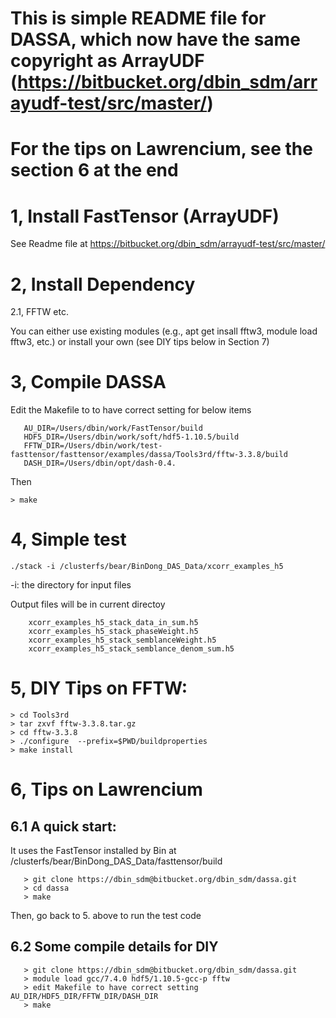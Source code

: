 
# This is simple README file for DASSA, which now have the same copyright as ArrayUDF (https://bitbucket.org/dbin_sdm/arrayudf-test/src/master/)


# For the tips on Lawrencium, see the section 6 at the end 


# 1, Install FastTensor (ArrayUDF) 

  See Readme file at https://bitbucket.org/dbin_sdm/arrayudf-test/src/master/

# 2, Install Dependency 

   2.1, FFTW etc.

   You can either use existing modules (e.g., apt get insall fftw3, module load fftw3, etc.)
  or install your own (see DIY tips below in Section 7)
 

# 3, Compile DASSA

Edit the Makefile to to have correct setting for below items
```properties
   AU_DIR=/Users/dbin/work/FastTensor/build
   HDF5_DIR=/Users/dbin/work/soft/hdf5-1.10.5/build
   FFTW_DIR=/Users/dbin/work/test-fasttensor/fasttensor/examples/dassa/Tools3rd/fftw-3.3.8/build
   DASH_DIR=/Users/dbin/opt/dash-0.4.
```

Then
```properties
> make
``` 

# 4, Simple test

```properties
./stack -i /clusterfs/bear/BinDong_DAS_Data/xcorr_examples_h5
```

-i: the directory for input files 
  
Output files will be in current directoy

```
    xcorr_examples_h5_stack_data_in_sum.h5
    xcorr_examples_h5_stack_phaseWeight.h5
    xcorr_examples_h5_stack_semblanceWeight.h5
    xcorr_examples_h5_stack_semblance_denom_sum.h5
```

# 5, DIY Tips on FFTW:

```properties
> cd Tools3rd
> tar zxvf fftw-3.3.8.tar.gz
> cd fftw-3.3.8
> ./configure  --prefix=$PWD/buildproperties
> make install
```


# 6, Tips on Lawrencium
   
##   6.1 A quick start: 
   It uses the FastTensor installed by Bin at /clusterfs/bear/BinDong_DAS_Data/fasttensor/build

```properties
   > git clone https://dbin_sdm@bitbucket.org/dbin_sdm/dassa.git
   > cd dassa
   > make
```
   
   Then, go back to 5. above to run the test code

##   6.2 Some compile details for DIY

```properties 
   > git clone https://dbin_sdm@bitbucket.org/dbin_sdm/dassa.git
   > module load gcc/7.4.0 hdf5/1.10.5-gcc-p fftw
   > edit Makefile to have correct setting AU_DIR/HDF5_DIR/FFTW_DIR/DASH_DIR
   > make
```


